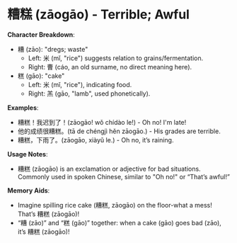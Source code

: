 # **糟糕 (zāogāo) - Terrible; Awful**

**Character Breakdown**:  
- 糟 (zāo): "dregs; waste"
  - Left: 米 (mǐ, "rice") suggests relation to grains/fermentation.
  - Right: 曹 (cáo, an old surname, no direct meaning here).  
- 糕 (gāo): "cake"
  - Left: 米 (mǐ, "rice"), indicating food.
  - Right: 羔 (gāo, "lamb", used phonetically).

**Examples**:  
- 糟糕！我迟到了！(zāogāo! wǒ chídào le!) - Oh no! I'm late!  
- 他的成绩很糟糕。(tā de chéngjì hěn zāogāo.) - His grades are terrible.  
- 糟糕，下雨了。(zāogāo, xiàyǔ le.) - Oh no, it’s raining.

**Usage Notes**:  
- 糟糕 (zāogāo) is an exclamation or adjective for bad situations. Commonly used in spoken Chinese, similar to "Oh no!" or “That’s awful!”

**Memory Aids**:  
- Imagine spilling rice cake (糟糕, zāogāo) on the floor-what a mess! That’s 糟糕 (zāogāo)!  
- “糟 (zāo)” and “糕 (gāo)” together: when a cake (gāo) goes bad (zāo), it’s 糟糕 (zāogāo)!